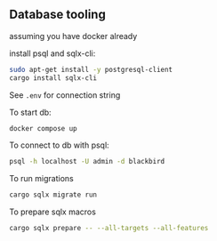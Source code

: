 ## Database tooling

assuming you have docker already

install psql and sqlx-cli:

```bash
sudo apt-get install -y postgresql-client
cargo install sqlx-cli
```

See ```.env``` for connection string

To start db:

```bash
docker compose up
```

To connect to db with psql:
```bash
psql -h localhost -U admin -d blackbird
```

To run migrations

```bash
cargo sqlx migrate run
```

To prepare sqlx macros
```bash
cargo sqlx prepare -- --all-targets --all-features
```